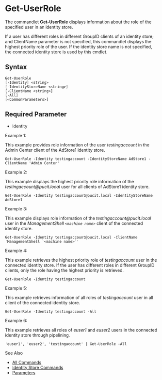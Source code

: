 # Get-UserRole

The commandlet **Get-UserRole** displays information about the role of the specified user in an
identity store.

If a user has different roles in different GroupID clients of an identity store; and ClientName
parameter is not specified, this commandlet displays the highest priority role of the user. If the
identity store name is not specified, the connected identity store is used by this cmdlet.

## Syntax

```
Get-UserRole
[-Identity] <string>
[-IdentityStoreName <string>]
[-ClientName <string>]
[-All]
[<CommonParameters>]
```

## Required Parameter

- Identity

Example 1:

This example provides role information of the user _testingaccount_ in the Admin Center client of
the AdStore1 identity store.

```
Get-UserRole -Identity testingaccount -IdentityStoreName AdStore1 -ClientName 'Admin Center'
```

Example 2:

This example displays the highest priority role information of the _testingaccount@pucit.local_ user
for all clients of AdStore1 identity store.

```
Get-UserRole -Identity testingaccount@pucit.local -IdentityStoreName AdStore1
```

Example 3:

This example displays role information of the _testingaccount@pucit.local_ user in the
_ManagementShell `<machine name>`_ client of the connected identity store.

```
Get-UserRole -Identity testingaccount@pucit.local -ClientName 'ManagementShell `<machine name>`'
```

Example 4:

This example retrieves the highest priority role of _testingaccount_ user in the connected identity
store. If the user has different roles in different GroupID clients, only the role having the
highest priority is retrieved.

```
Get-UserRole -Identity testingaccount
```

Example 5:

This example retrieves information of all roles of _testingaccount_ user in all client of the
connected identity store.

```
Get-UserRole -Identity testingaccount -All
```

Example 6:

This example retrieves all roles of _euser1_ and _euser2_ users in the connected identity store
through pipelining.

```
'euser1', 'euser2', 'testingaccount' | Get-UserRole -All
```

See Also

- [All Commands](/docs/groupid/11.0/groupid/managementshell/commands.md)
- [Identity Store Commands](/docs/groupid/11.0/groupid/managementshell/identitystore/overview.md)
- [Parameters](/docs/groupid/11.0/groupid/managementshell/parameters/parameters.md)
